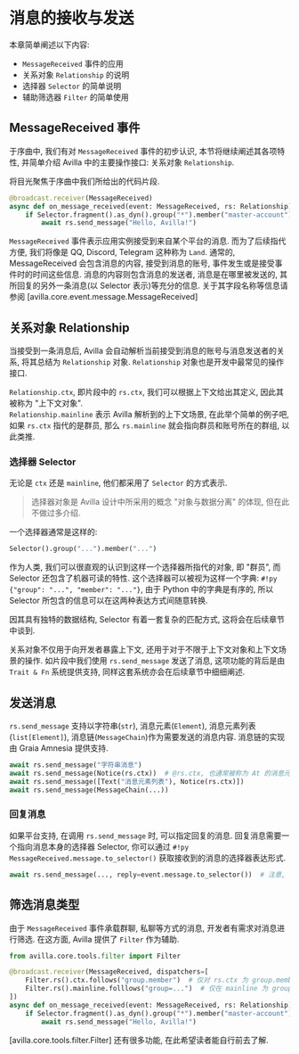 # 消息的接收与发送

本章简单阐述以下内容:

 - `MessageReceived` 事件的应用
 - 关系对象 `Relationship` 的说明
 - 选择器 `Selector` 的简单说明
 - 辅助筛选器 `Filter` 的简单使用

## MessageReceived 事件

于序曲中, 我们有对 `MessageReceived` 事件的初步认识,
本节将继续阐述其各项特性, 并简单介绍 Avilla 中的主要操作接口: 关系对象 `Relationship`.

将目光聚焦于序曲中我们所给出的代码片段.

```py
@broadcast.receiver(MessageReceived)
async def on_message_received(event: MessageReceived, rs: Relationship):
    if Selector.fragment().as_dyn().group("*").member("master-account").match(rs.ctx):
        await rs.send_message("Hello, Avilla!")
```

`MessageReceived` 事件表示应用实例接受到来自某个平台的消息.
而为了后续指代方便, 我们将像是 QQ, Discord, Telegram 这种称为 `Land`.
通常的, MessageReceived 会包含消息的内容, 接受到消息的账号, 事件发生或是接受事件时的时间这些信息.
消息的内容则包含消息的发送者, 消息是在哪里被发送的, 其所回复的另外一条消息(以 Selector 表示)等充分的信息. 关于其字段名称等信息请参阅 [avilla.core.event.message.MessageReceived]

## 关系对象 Relationship

当接受到一条消息后, Avilla 会自动解析当前接受到消息的账号与消息发送者的关系,
将其总结为 `Relationship` 对象. `Relationship` 对象也是开发中最常见的操作接口.

`Relationship.ctx`, 即片段中的 `rs.ctx`, 我们可以根据上下文给出其定义,
因此其被称为 "上下文对象".  
`Relationship.mainline` 表示 Avilla 解析到的上下文场景, 在此举个简单的例子吧, 如果 `rs.ctx` 指代的是群员, 那么 `rs.mainline` 就会指向群员和账号所在的群组, 以此类推.  

### 选择器 Selector

无论是 `ctx` 还是 `mainline`, 他们都采用了 `Selector` 的方式表示.

> 选择器对象是 Avilla 设计中所采用的概念 "对象与数据分离" 的体现, 但在此不做过多介绍.

一个选择器通常是这样的:

```py
Selector().group("...").member("...")
```

作为人类, 我们可以很直观的认识到这样一个选择器所指代的对象, 即 "群员",
而 Selector 还包含了机器可读的特性. 这个选择器可以被视为这样一个字典: `#!py {"group": "...", "member": "..."}`,
由于 Python 中的字典是有序的, 所以 Selector 所包含的信息可以在这两种表达方式间随意转换.

因其具有独特的数据结构, Selector 有着一套复杂的匹配方式, 这将会在后续章节中谈到.

关系对象不仅用于向开发者暴露上下文, 还用于对于不限于上下文对象和上下文场景的操作.
如片段中我们使用 `rs.send_message` 发送了消息, 这项功能的背后是由 `Trait & Fn` 系统提供支持, 同样这套系统亦会在后续章节中细细阐述.

## 发送消息

`rs.send_message` 支持以字符串(`str`), 消息元素(`Element`), 消息元素列表(`list[Element]`), 消息链(`MessageChain`)作为需要发送的消息内容. 消息链的实现由 Graia Amnesia 提供支持.

```py
await rs.send_message("字符串消息")
await rs.send_message(Notice(rs.ctx))  # @rs.ctx, 也通常被称为 At 的消息元素
await rs.send_message([Text("消息元素列表"), Notice(rs.ctx)])
await rs.send_message(MessageChain(...))
```

### 回复消息

如果平台支持, 在调用 `rs.send_message` 时, 可以指定回复的消息.
回复消息需要一个指向消息本身的选择器 Selector, 你可以通过 `#!py MessageReceived.message.to_selector()` 获取接收到的消息的选择器表达形式.

```py
await rs.send_message(..., reply=event.message.to_selector())  # 注意, "reply=" 不能舍去.
```

## 筛选消息类型

由于 `MessageReceived` 事件承载群聊, 私聊等方式的消息, 开发者有需求对消息进行筛选.
在这方面, Avilla 提供了 `Filter` 作为辅助.

```py
from avilla.core.tools.filter import Filter

@broadcast.receiver(MessageReceived, dispatchers=[
    Filter.rs().ctx.follows("group.member")  # 仅对 rs.ctx 为 group.member 时可用.
    Filter.rs().mainline.folllows("group=...")  # 仅在 mainline 为 group=... 时可用.
])
async def on_message_received(event: MessageReceived, rs: Relationship):
    if Selector.fragment().as_dyn().group("*").member("master-account").match(rs.ctx):
        await rs.send_message("Hello, Avilla!")
```

[avilla.core.tools.filter.Filter] 还有很多功能, 在此希望读者能自行前去了解.
